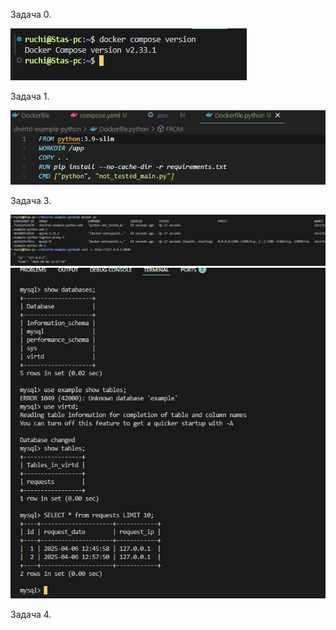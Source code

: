 Задача 0.

![alt text](image.png)

Задача 1.

![alt text](image-2.png)

Задача 3.

![alt text](image-3.png)
![alt text](image-1.png)

Задача 4.

